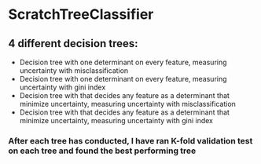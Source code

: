 # ScratchTreeClassifier

## 4 different decision trees:
- Decision tree with one determinant on every feature, measuring uncertainty with misclassification
- Decision tree with one determinant on every feature, measuring uncertainty with gini index
- Decision tree with that decides any feature as a determinant that minimize uncertainty, measuring uncertainty with misclassification
- Decision tree with that decides any feature as a determinant that minimize uncertainty, measuring uncertainty with gini index

### After each tree has conducted, I have ran K-fold validation test on each tree and found the best performing tree
